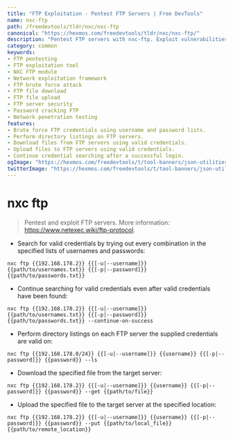 ```yaml
---
title: "FTP Exploitation - Pentest FTP Servers | Free DevTools"
name: nxc-ftp
path: /freedevtools/tldr/nxc/nxc-ftp
canonical: "https://hexmos.com/freedevtools/tldr/nxc/nxc-ftp/"
description: "Pentest FTP servers with nxc-ftp. Exploit vulnerabilities and gain access using credential brute-forcing and file manipulation. Free online tool, no registration required."
category: common
keywords:
- FTP pentesting
- FTP exploitation tool
- NXC FTP module
- Network exploitation framework
- FTP brute force attack
- FTP file download
- FTP file upload
- FTP server security
- Password cracking FTP
- Network penetration testing
features:
- Brute force FTP credentials using username and password lists.
- Perform directory listings on FTP servers.
- Download files from FTP servers using valid credentials.
- Upload files to FTP servers using valid credentials.
- Continue credential searching after a successful login.
ogImage: "https://hexmos.com/freedevtools/t/tool-banners/json-utilities-banner.png"
twitterImage: "https://hexmos.com/freedevtools/t/tool-banners/json-utilities-banner.png"
---
```


# nxc ftp

> Pentest and exploit FTP servers.
> More information: <https://www.netexec.wiki/ftp-protocol>.

- Search for valid credentials by trying out every combination in the specified lists of usernames and passwords:

`nxc ftp {{192.168.178.2}} {{[-u|--username]}} {{path/to/usernames.txt}} {{[-p|--password]}} {{path/to/passwords.txt}}`

- Continue searching for valid credentials even after valid credentials have been found:

`nxc ftp {{192.168.178.2}} {{[-u|--username]}} {{path/to/usernames.txt}} {{[-p|--password]}} {{path/to/passwords.txt}} --continue-on-success`

- Perform directory listings on each FTP server the supplied credentials are valid on:

`nxc ftp {{192.168.178.0/24}} {{[-u|--username]}} {{username}} {{[-p|--password]}} {{password}} --ls`

- Download the specified file from the target server:

`nxc ftp {{192.168.178.2}} {{[-u|--username]}} {{username}} {{[-p|--password]}} {{password}} --get {{path/to/file}}`

- Upload the specified file to the target server at the specified location:

`nxc ftp {{192.168.178.2}} {{[-u|--username]}} {{username}} {{[-p|--password]}} {{password}} --put {{path/to/local_file}} {{path/to/remote_location}}`
